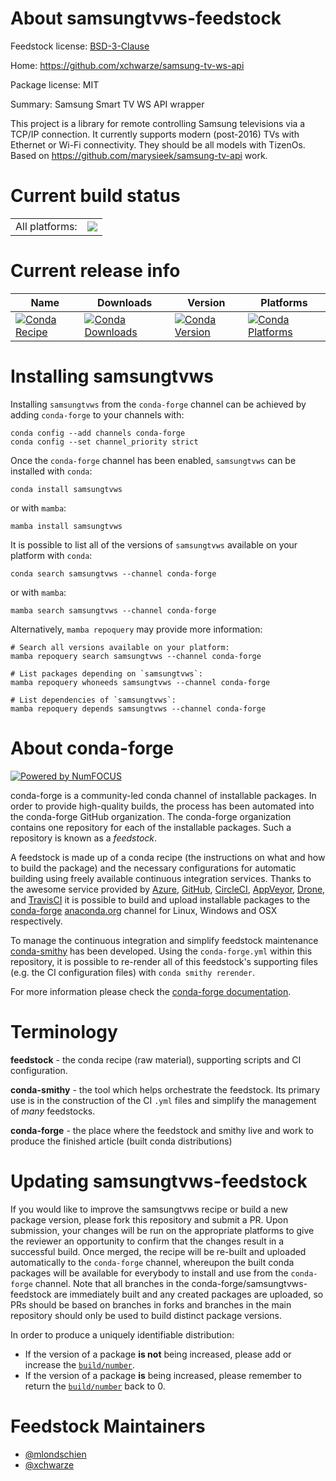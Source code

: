 About samsungtvws-feedstock
===========================

Feedstock license: [BSD-3-Clause](https://github.com/conda-forge/samsungtvws-feedstock/blob/main/LICENSE.txt)

Home: https://github.com/xchwarze/samsung-tv-ws-api

Package license: MIT

Summary: Samsung Smart TV WS API wrapper

This project is a library for remote controlling Samsung televisions via a TCP/IP connection.
It currently supports modern (post-2016) TVs with Ethernet or Wi-Fi connectivity. They should be all models with TizenOs.
Based on https://github.com/marysieek/samsung-tv-api work.


Current build status
====================


<table><tr><td>All platforms:</td>
    <td>
      <a href="https://dev.azure.com/conda-forge/feedstock-builds/_build/latest?definitionId=18564&branchName=main">
        <img src="https://dev.azure.com/conda-forge/feedstock-builds/_apis/build/status/samsungtvws-feedstock?branchName=main">
      </a>
    </td>
  </tr>
</table>

Current release info
====================

| Name | Downloads | Version | Platforms |
| --- | --- | --- | --- |
| [![Conda Recipe](https://img.shields.io/badge/recipe-samsungtvws-green.svg)](https://anaconda.org/conda-forge/samsungtvws) | [![Conda Downloads](https://img.shields.io/conda/dn/conda-forge/samsungtvws.svg)](https://anaconda.org/conda-forge/samsungtvws) | [![Conda Version](https://img.shields.io/conda/vn/conda-forge/samsungtvws.svg)](https://anaconda.org/conda-forge/samsungtvws) | [![Conda Platforms](https://img.shields.io/conda/pn/conda-forge/samsungtvws.svg)](https://anaconda.org/conda-forge/samsungtvws) |

Installing samsungtvws
======================

Installing `samsungtvws` from the `conda-forge` channel can be achieved by adding `conda-forge` to your channels with:

```
conda config --add channels conda-forge
conda config --set channel_priority strict
```

Once the `conda-forge` channel has been enabled, `samsungtvws` can be installed with `conda`:

```
conda install samsungtvws
```

or with `mamba`:

```
mamba install samsungtvws
```

It is possible to list all of the versions of `samsungtvws` available on your platform with `conda`:

```
conda search samsungtvws --channel conda-forge
```

or with `mamba`:

```
mamba search samsungtvws --channel conda-forge
```

Alternatively, `mamba repoquery` may provide more information:

```
# Search all versions available on your platform:
mamba repoquery search samsungtvws --channel conda-forge

# List packages depending on `samsungtvws`:
mamba repoquery whoneeds samsungtvws --channel conda-forge

# List dependencies of `samsungtvws`:
mamba repoquery depends samsungtvws --channel conda-forge
```


About conda-forge
=================

[![Powered by
NumFOCUS](https://img.shields.io/badge/powered%20by-NumFOCUS-orange.svg?style=flat&colorA=E1523D&colorB=007D8A)](https://numfocus.org)

conda-forge is a community-led conda channel of installable packages.
In order to provide high-quality builds, the process has been automated into the
conda-forge GitHub organization. The conda-forge organization contains one repository
for each of the installable packages. Such a repository is known as a *feedstock*.

A feedstock is made up of a conda recipe (the instructions on what and how to build
the package) and the necessary configurations for automatic building using freely
available continuous integration services. Thanks to the awesome service provided by
[Azure](https://azure.microsoft.com/en-us/services/devops/), [GitHub](https://github.com/),
[CircleCI](https://circleci.com/), [AppVeyor](https://www.appveyor.com/),
[Drone](https://cloud.drone.io/welcome), and [TravisCI](https://travis-ci.com/)
it is possible to build and upload installable packages to the
[conda-forge](https://anaconda.org/conda-forge) [anaconda.org](https://anaconda.org/)
channel for Linux, Windows and OSX respectively.

To manage the continuous integration and simplify feedstock maintenance
[conda-smithy](https://github.com/conda-forge/conda-smithy) has been developed.
Using the ``conda-forge.yml`` within this repository, it is possible to re-render all of
this feedstock's supporting files (e.g. the CI configuration files) with ``conda smithy rerender``.

For more information please check the [conda-forge documentation](https://conda-forge.org/docs/).

Terminology
===========

**feedstock** - the conda recipe (raw material), supporting scripts and CI configuration.

**conda-smithy** - the tool which helps orchestrate the feedstock.
                   Its primary use is in the construction of the CI ``.yml`` files
                   and simplify the management of *many* feedstocks.

**conda-forge** - the place where the feedstock and smithy live and work to
                  produce the finished article (built conda distributions)


Updating samsungtvws-feedstock
==============================

If you would like to improve the samsungtvws recipe or build a new
package version, please fork this repository and submit a PR. Upon submission,
your changes will be run on the appropriate platforms to give the reviewer an
opportunity to confirm that the changes result in a successful build. Once
merged, the recipe will be re-built and uploaded automatically to the
`conda-forge` channel, whereupon the built conda packages will be available for
everybody to install and use from the `conda-forge` channel.
Note that all branches in the conda-forge/samsungtvws-feedstock are
immediately built and any created packages are uploaded, so PRs should be based
on branches in forks and branches in the main repository should only be used to
build distinct package versions.

In order to produce a uniquely identifiable distribution:
 * If the version of a package **is not** being increased, please add or increase
   the [``build/number``](https://docs.conda.io/projects/conda-build/en/latest/resources/define-metadata.html#build-number-and-string).
 * If the version of a package **is** being increased, please remember to return
   the [``build/number``](https://docs.conda.io/projects/conda-build/en/latest/resources/define-metadata.html#build-number-and-string)
   back to 0.

Feedstock Maintainers
=====================

* [@mlondschien](https://github.com/mlondschien/)
* [@xchwarze](https://github.com/xchwarze/)

